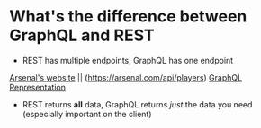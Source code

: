 # What's the difference between GraphQL and REST

- REST has multiple endpoints, GraphQL has one endpoint

[Arsenal's website](https://arsenal.com/api/staff) || (https://arsenal.com/api/players)
[GraphQL Representation](https://arsenal.com/api/graphql)

- REST returns **all** data, GraphQL returns _just_ the data you need (especially important on the client)
